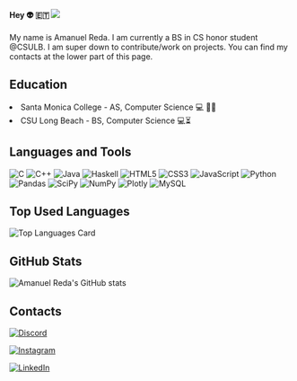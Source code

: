 
**Hey 👽 :ethiopia:  ![](https://visitor-badge.laobi.icu/badge?page_id=amanuelR.amanuelR)**  <br><br>
My name is Amanuel Reda. I am currently a BS in CS honor student @CSULB. I am super down to contribute/work on projects. You can find my contacts at the lower part of this page. 

<h2>Education</h2>
    <li>Santa Monica College - AS, Computer Science 💻 👨‍🎓</li>
    <li>CSU Long Beach - BS, Computer Science 💻⏳</li></P>
<h2>Languages and Tools</h2>

![C](https://img.shields.io/badge/c-%2300599C.svg?style=for-the-badge&logo=c&logoColor=white)
![C++](https://img.shields.io/badge/c++-%2300599C.svg?style=for-the-badge&logo=c%2B%2B&logoColor=white)
![Java](https://img.shields.io/badge/java-%23ED8B00.svg?style=for-the-badge&logo=java&logoColor=white)
![Haskell](https://img.shields.io/badge/Haskell-5e5086?style=for-the-badge&logo=haskell&logoColor=white)
![HTML5](https://img.shields.io/badge/html5-%23E34F26.svg?style=for-the-badge&logo=html5&logoColor=white)
![CSS3](https://img.shields.io/badge/css3-%231572B6.svg?style=for-the-badge&logo=css3&logoColor=white)
![JavaScript](https://img.shields.io/badge/javascript-%23323330.svg?style=for-the-badge&logo=javascript&logoColor=%23F7DF1E)
![Python](https://img.shields.io/badge/python-3670A0?style=for-the-badge&logo=python&logoColor=ffdd54)
![Pandas](https://img.shields.io/badge/pandas-%23150458.svg?style=for-the-badge&logo=pandas&logoColor=white)
![SciPy](https://img.shields.io/badge/SciPy-%230C55A5.svg?style=for-the-badge&logo=scipy&logoColor=%white)
![NumPy](https://img.shields.io/badge/numpy-%23013243.svg?style=for-the-badge&logo=numpy&logoColor=white)
![Plotly](https://img.shields.io/badge/Plotly-%233F4F75.svg?style=for-the-badge&logo=plotly&logoColor=white)
![MySQL](https://img.shields.io/badge/MySQL-005C84?style=for-the-badge&logo=mysql&logoColor=white)


 <h2>Top Used Languages</h2>
 
 ![Top Languages Card](https://github-readme-stats.vercel.app/api/top-langs/?username=amanuelR&show_icons=true&theme=radical&langs_count=20)
 
<h2>GitHub Stats</h2>

![Amanuel Reda's GitHub stats](https://github-readme-stats.vercel.app/api?username=amanuelR&show_icons=true&theme=radical)

<h2>Contacts</h2>

<a target = "_blank" href ="https://discordapp.com/users/skippppy#3558">![Discord](https://img.shields.io/badge/%3CServer%3E-%237289DA.svg?style=for-the-badge&logo=discord&logoColor=white)</a>

<a target = "_blank" href = "https://www.instagram.com/amunigk/">![Instagram](https://img.shields.io/badge/Instagram-%23E4405F.svg?style=for-the-badge&logo=Instagram&logoColor=white)</a>

<a target = "_blank" href = "https://www.linkedin.com/in/amanuel-reda/">![LinkedIn](https://img.shields.io/badge/linkedin-%230077B5.svg?style=for-the-badge&logo=linkedin&logoColor=white)</a>

